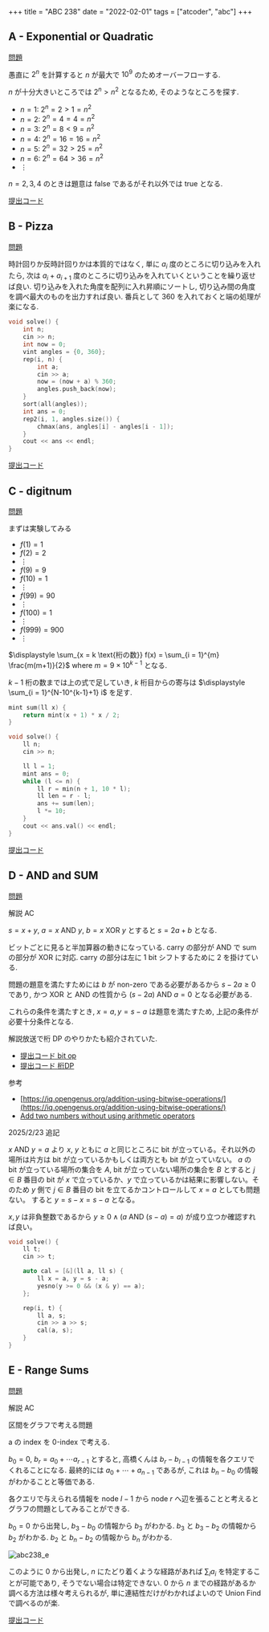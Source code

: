 +++
title = "ABC 238"
date = "2022-02-01"
tags = ["atcoder", "abc"]
+++



## A - Exponential or Quadratic

[問題](https://atcoder.jp/contests/abc238/tasks/abc238_a)

愚直に $2^n$ を計算すると $n$ が最大で $10^9$ のためオーバーフローする.

$n$ が十分大きいところでは $2^n > n^2$ となるため, そのようなところを探す.

- $n = 1$: $2^n = 2 > 1 = n^2$
- $n = 2$: $2^n = 4 = 4 = n^2$
- $n = 3$: $2^n = 8 < 9 = n^2$
- $n = 4$: $2^n = 16 = 16 = n^2$
- $n = 5$: $2^n = 32 > 25 = n^2$
- $n = 6$: $2^n = 64 > 36 = n^2$
- $\vdots$

$n = 2, 3, 4$ のときは題意は false であるがそれ以外では true となる.

[提出コード](https://atcoder.jp/contests/abc238/submissions/29066516)

## B - Pizza

[問題](https://atcoder.jp/contests/abc238/tasks/abc238_b)

時計回りか反時計回りかは本質的ではなく, 単に $a_i$ 度のところに切り込みを入れたら,
次は $a_i + a_{i+1}$ 度のところに切り込みを入れていくということを繰り返せば良い.
切り込みを入れた角度を配列に入れ昇順にソートし, 切り込み間の角度を調べ最大のものを出力すれば良い.
番兵として 360 を入れておくと端の処理が楽になる.

```cpp
void solve() {
    int n;
    cin >> n;
    int now = 0;
    vint angles = {0, 360};
    rep(i, n) {
        int a;
        cin >> a;
        now = (now + a) % 360;
        angles.push_back(now);
    }
    sort(all(angles));
    int ans = 0;
    rep2(i, 1, angles.size()) {
        chmax(ans, angles[i] - angles[i - 1]);
    }
    cout << ans << endl;
}
```

[提出コード](https://atcoder.jp/contests/abc238/submissions/29120563)

## C - digitnum

[問題](https://atcoder.jp/contests/abc238/tasks/abc238_c)

まずは実験してみる

- $f(1) = 1$
- $f(2) = 2$
- $\vdots$
- $f(9) = 9$
- $f(10) = 1$
- $\vdots$
- $f(99) = 90$
- $\vdots$
- $f(100) = 1$
- $\vdots$
- $f(999) = 900$
- $\vdots$

$\displaystyle \sum_{x = k \text{桁の数}} f(x) = \sum_{i = 1}^{m} \frac{m(m+1)}{2}$ where $m = 9 \times 10^{k-1}$ となる.

$k-1$ 桁の数までは上の式で足していき, $k$ 桁目からの寄与は $\displaystyle \sum_{i = 1}^{N-10^{k-1}+1} i$ を足す.

```cpp
mint sum(ll x) {
    return mint(x + 1) * x / 2;
}

void solve() {
    ll n;
    cin >> n;

    ll l = 1;
    mint ans = 0;
    while (l <= n) {
        ll r = min(n + 1, 10 * l);
        ll len = r - l;
        ans += sum(len);
        l *= 10;
    }
    cout << ans.val() << endl;
}
```

[提出コード](https://atcoder.jp/contests/abc238/submissions/29119657)

## D - AND and SUM

[問題](https://atcoder.jp/contests/abc238/tasks/abc238_d)

解説 AC

$s = x + y$, $a = x \text{ AND } y$, $b = x \text{ XOR } y$ とすると
$s = 2a + b$ となる.

ビットごとに見ると半加算器の動きになっている.
carry の部分が AND で sum の部分が XOR に対応. carry の部分は左に 1 bit シフトするために
2 を掛けている.

問題の題意を満たすためには $b$ が non-zero である必要があるから $s - 2a \geq 0$ であり,
かつ XOR と AND の性質から $(s-2a) \text{ AND } a = 0$ となる必要がある.

これらの条件を満たすとき, $x = a, y = s - a$ は題意を満たすため, 上記の条件が必要十分条件となる.

解説放送で桁 DP のやりかたも紹介されていた.

- [提出コード bit op](https://atcoder.jp/contests/abc238/submissions/29119528)
- [提出コード 桁DP](https://atcoder.jp/contests/abc238/submissions/29119464)

参考

- [https://iq.opengenus.org/addition-using-bitwise-operations/](https://iq.opengenus.org/addition-using-bitwise-operations/)
- [Add two numbers without using arithmetic operators](https://www.geeksforgeeks.org/add-two-numbers-without-using-arithmetic-operators/)

2025/2/23 追記

$x \text{ AND } y = a$ より $x$, $y$ ともに $a$ と同じところに bit が立っている。それ以外の場所は片方は bit が立っているかもしくは両方とも bit が立っていない。
$a$ の bit が立っている場所の集合を $A$, bit が立っていない場所の集合を $B$ とすると $j \in B$ 番目の bit が $x$ で立っているか、$y$ で立っているかは結果に影響しない。そのため $y$ 側で $j \in B$ 番目の bit を立てるかコントロールして $x = a$ としても問題ない。
すると $y = s - x = s - a$ となる。

$x,y$ は非負整数であるから $y \geq 0 \wedge (a \text{ AND } (s-a) = a)$ が成り立つか確認すれば良い。

```cpp
void solve() {
    ll t;
    cin >> t;

    auto cal = [&](ll a, ll s) {
        ll x = a, y = s - a;
        yesno(y >= 0 && (x & y) == a);
    };

    rep(i, t) {
        ll a, s;
        cin >> a >> s;
        cal(a, s);
    }
}
```

## E - Range Sums

[問題](https://atcoder.jp/contests/abc238/tasks/abc238_e)

解説 AC

区間をグラフで考える問題

a の index を 0-index で考える.

$b_0 = 0$, $b_r = a_0 + \cdots a_{r-1}$ とすると, 高橋くんは $b_r - b_{l-1}$ の情報を各クエリでくれることになる.
最終的には $a_0 + \cdots + a_{n-1}$ であるが, これは $b_n - b_0$ の情報がわかることと等価である.

各クエリで与えられる情報を node $l-1$ から node $r$ へ辺を張ることと考えるとグラフの問題としてみることができる.

$b_0 = 0$ から出発し, $b_3 - b_0$ の情報から $b_3$ がわかる. $b_3$ と $b_3 - b_2$ の情報から $b_2$ がわかる.
$b_2$ と $b_n - b_2$ の情報から $b_n$ がわかる.

![abc238_e](/images/atcoder/abc/238/abc238_e.png)

このように $0$ から出発し, $n$ にたどり着くような経路があれば $\sum_i a_i$ を特定することが可能であり, そうでない場合は特定できない.
$0$ から $n$ までの経路があるか調べる方法は様々考えられるが, 単に連結性だけがわかればよいので Union Find で調べるのが楽.

[提出コード](https://atcoder.jp/contests/abc238/submissions/29107013)
